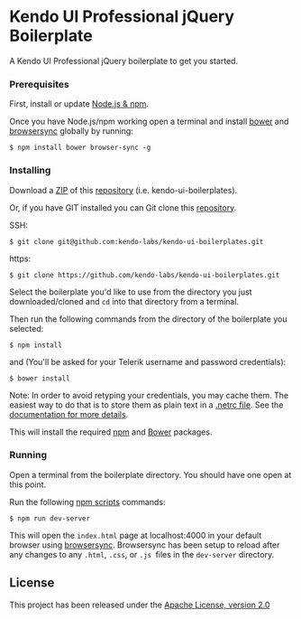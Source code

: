 # Kendo UI Professional jQuery Boilerplate

A Kendo UI Professional jQuery boilerplate to get you started.

### Prerequisites

First, install or update [Node.js & npm](https://nodejs.org/).

Once you have Node.js/npm working open a terminal and install [bower](http://bower.io/) and [browsersync](https://www.browsersync.io/) globally by running:

```
$ npm install bower browser-sync -g
```

### Installing

Download a [ZIP](https://github.com/kendo-labs/kendo-ui-boilerplates/archive/master.zip) of this [repository](https://github.com/kendo-labs/kendo-ui-boilerplates) (i.e. kendo-ui-boilerplates).

Or, if you have GIT installed you can Git clone this [repository](https://github.com/kendo-labs/kendo-ui-boilerplates).

SSH:

```
$ git clone git@github.com:kendo-labs/kendo-ui-boilerplates.git
```

https:

```
$ git clone https://github.com/kendo-labs/kendo-ui-boilerplates.git
```

Select the boilerplate you'd like to use from the directory you just downloaded/cloned and `cd` into that directory from a terminal.

Then run the following commands from the directory of the boilerplate you selected:

```
$ npm install
```

and (You'll be asked for your Telerik username and password credentials):

```
$ bower install
```

Note: In order to avoid retyping your credentials, you may cache them. The easiest way to do that is to store them as plain text in a [.netrc file](http://www.mavetju.org/unix/netrc.php). See the [documentation for more details](http://docs.telerik.com/kendo-ui/intro/installation/bower-install#kendo-ui-professional).

This will install the required [npm](https://www.npmjs.com/) and [Bower](http://bower.io/) packages.

### Running

Open a terminal from the boilerplate directory. You should have one open at this point.

Run the following [npm scripts](https://docs.npmjs.com/misc/scripts) commands:

```
$ npm run dev-server
```

This will open the `index.html` page at localhost:4000 in your default browser using [browsersync](https://www.browsersync.io/). Browsersync has been setup to reload after any changes to any `.html`, `.css`, or `.js `files in the `dev-server` directory.

## License

This project has been released under the [Apache License, version 2.0](http://www.apache.org/licenses/LICENSE-2.0.html)
